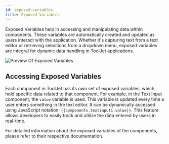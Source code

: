 ```yaml
---
id: exposed-variables
title: Exposed Variables
---
```


Exposed Variables help in accessing and manipulating data within components. These variables are automatically created and updated as users interact with the application. Whether it's capturing text from a text editor or retrieving selections from a dropdown menu, exposed variables are integral for dynamic data handling in ToolJet applications.

<div style={{textAlign: 'center'}}>
    <img style={{marginBottom:'15px'}} className="screenshot-full" src="/img/tooljet-concepts/exposed-variables/exposed-variables-preview.png" alt="Preview Of Exposed Variables" />
</div>

<div style={{paddingTop:'24px', paddingBottom:'24px'}}>

## Accessing Exposed Variables
Each component in ToolJet has its own set of exposed variables, which hold specific data related to that component. For example, in the Text Input component, the `value` variable is used. This variable is updated every time a user enters something in the text editor. It can be dynamically accessed using JavaScript notation: `{{components.textinput1.value}}`. This feature allows developers to easily track and utilize the data entered by users in real-time.

</div>

For detailed information about the exposed variables of the components, please refer to their respective documentation.